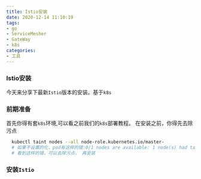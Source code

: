 ```yaml
---
title: Istio安装
date: 2020-12-14 11:10:19
tags:
- go
- ServiceMesher
- GateWay
- k8s
categories:
- 工具
---
```


### Istio安装

今天来分享下最新`Istio`版本的安装。基于`k8s`

<!-- more -->

### 前期准备

首先你得有套`k8s`环境,可以看之前我们的`k8s`部署教程。
在安装之前，你得先去除污点
```bash
  kubectl taint nodes --all node-role.kubernetes.io/master-
  # 如果不设置的化，pod有这样的错:0/1 nodes are available: 1 node(s) had taint {node-role.kubernetes.io/master: }, that the pod didn't tolerate.
  # 看到这样的错，可以去除污点， 再安装
```

### 安装`Istio`
